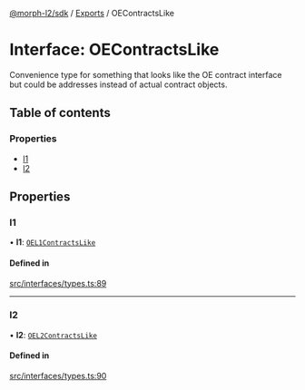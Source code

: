 [@morph-l2/sdk](../README) / [Exports](../modules) / OEContractsLike

# Interface: OEContractsLike

Convenience type for something that looks like the OE contract interface but could be
addresses instead of actual contract objects.

## Table of contents

### Properties

- [l1](OEContractsLike#l1)
- [l2](OEContractsLike#l2)

## Properties

### l1

• **l1**: [`OEL1ContractsLike`](../modules#oel1contractslike)

#### Defined in

[src/interfaces/types.ts:89](https://github.com/morph-l2/sdk/tree/97c4394/src/interfaces/types.ts#L89)

___

### l2

• **l2**: [`OEL2ContractsLike`](../modules#oel2contractslike)

#### Defined in

[src/interfaces/types.ts:90](https://github.com/morph-l2/sdk/tree/97c4394/src/interfaces/types.ts#L90)
